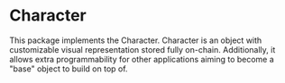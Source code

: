 # Character

This package implements the Character. Character is an object with customizable visual
representation stored fully on-chain. Additionally, it allows extra programmability for other
applications aiming to become a "base" object to build on top of.

